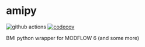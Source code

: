 # amipy

![github actions](https://github.com/Deltares/amipy/workflows/.github/workflows/CI.yml/badge.svg?branch=develop)
[![codecov](https://codecov.io/gh/Deltares/amipy/branch/develop/graph/badge.svg)](https://codecov.io/gh/Deltares/amipy)


BMI python wrapper for MODFLOW 6 (and some more)
